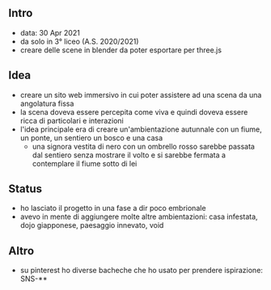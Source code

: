 ## Intro
- data: 30 Apr 2021
- da solo in 3° liceo (A.S. 2020/2021)
- creare delle scene in blender da poter esportare per three.js

## Idea
- creare un sito web immersivo in cui poter assistere ad una scena da una angolatura fissa
- la scena doveva essere percepita come viva e quindi doveva essere ricca di particolari e interazioni
- l'idea principale era di creare un'ambientazione autunnale con un fiume, un ponte, un sentiero un bosco e una casa
    - una signora vestita di nero con un ombrello rosso sarebbe passata dal sentiero senza mostrare il volto e si sarebbe fermata a contemplare il fiume sotto di lei

## Status
- ho lasciato il progetto in una fase a dir poco embrionale
- avevo in mente di aggiungere molte altre ambientazioni: casa infestata, dojo giapponese, paesaggio innevato, void

## Altro
- su pinterest ho diverse bacheche che ho usato per prendere ispirazione: SNS-**